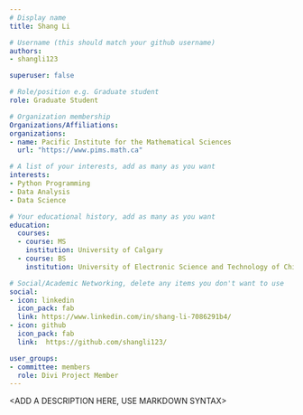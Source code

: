 ```yaml
---
# Display name
title: Shang Li

# Username (this should match your github username)
authors:
- shangli123

superuser: false

# Role/position e.g. Graduate student
role: Graduate Student

# Organization membership
Organizations/Affiliations:
organizations:
- name: Pacific Institute for the Mathematical Sciences
  url: "https://www.pims.math.ca"

# A list of your interests, add as many as you want
interests:
- Python Programming
- Data Analysis
- Data Science

# Your educational history, add as many as you want
education:
  courses:
  - course: MS
    institution: University of Calgary
  - course: BS
    institution: University of Electronic Science and Technology of China

# Social/Academic Networking, delete any items you don't want to use
social:
- icon: linkedin
  icon_pack: fab
  link: https://www.linkedin.com/in/shang-li-7086291b4/
- icon: github
  icon_pack: fab
  link:  https://github.com/shangli123/

user_groups:
- committee: members
  role: Divi Project Member
---
```

<ADD A DESCRIPTION HERE, USE MARKDOWN SYNTAX>
